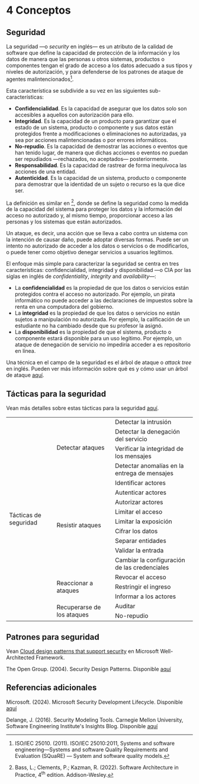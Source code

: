 # 4 Conceptos

## Seguridad

La seguridad —o *security* en inglés— es un atributo de la calidad de software
que define la capacidad de protección de la información y los datos de manera
que las personas u otros sistemas, productos o componentes tengan el grado de
acceso a los datos adecuado a sus tipos y niveles de autorización, y para
defenderse de los patrones de ataque de agentes malintencionados[^1].

[^1]: ISO/IEC 25010. (2011). ISO/IEC 25010:2011, Systems and software
    engineering—Systems and software Quality Requirements and Evaluation
    (SQuaRE) — System and software quality models.

Esta característica se subdivide a su vez en las siguientes sub-características:

* **Confidencialidad**. Es la capacidad de asegurar que los datos solo son
  accesibles a aquellos con autorización para ello.
* **Integridad**. Es la capacidad de un producto para garantizar que el estado
  de un sistema, producto o componente y sus datos están protegidos frente a
  modificaciones o eliminaciones no autorizadas, ya sea por acciones
  malintencionadas o por errores informáticos.
* **No-repudio**. Es la capacidad de demostrar las acciones o eventos que han
  tenido lugar, de manera que dichas acciones o eventos no puedan ser
  repudiados —rechazados, no aceptados— posteriormente.
* **Responsabilidad**. Es la capacidad de rastrear de forma inequívoca las
  acciones de una entidad.
* **Autenticidad**. Es la capacidad de un sistema, producto o componente para
  demostrar que la identidad de un sujeto o recurso es la que dice ser.

La definición es similar en [^2], donde se define la seguridad como la medida de
la capacidad del sistema para proteger los datos y la información del acceso no
autorizado y, al mismo tiempo, proporcionar acceso a las personas y los sistemas
que están autorizados.

[^2]: Bass, L.; Clements, P.; Kazman, R. (2022). Software Architecture in
    Practice, 4<sup>th</sup> edition. Addison-Wesley.

Un ataque, es decir, una acción que se lleva a cabo contra un sistema con la
intención de causar daño, puede adoptar diversas formas. Puede ser un intento no
autorizado de acceder a los datos o servicios o de modificarlos, o puede tener
como objetivo denegar servicios a usuarios legítimos.

El enfoque más simple para caracterizar la seguridad se centra en tres
características: confidencialidad, integridad y disponibilidad —o CIA por las
siglas en inglés de *confidentiality*, *integrity* and *availability*—:

* La **confidencialidad** es la propiedad de que los datos o servicios están
  protegidos contra el acceso no autorizado. Por ejemplo, un pirata informático
  no puede acceder a las declaraciones de impuestos sobre la renta en una
  computadora del gobierno.
* La **integridad** es la propiedad de que los datos o servicios no están
  sujetos a manipulación no autorizada. Por ejemplo, la calificación de un
  estudiante no ha cambiado desde que su profesor la asignó.
* La **disponibilidad** es la propiedad de que el sistema, producto o componente
  estará disponible para un uso legítimo. Por ejemplo, un ataque de denegación
  de servicio no impediría acceder a es repositorio en línea.

Una técnica en el campo de la seguridad es el árbol de ataque o *attack tree* en
inglés. Pueden ver más información sobre qué es y cómo usar un árbol de ataque
[aquí](https://www.ncsc.gov.uk/collection/risk-management/using-attack-trees-to-understand-cyber-security-risk).

## Tácticas para la seguridad

Vean más detalles sobre estas tácticas para la seguridad
[aquí](/2_Tecnicas_y_herramientas/2_5_4_Tacticas_seguridad.md).

<table>
  <tr>
    <td rowspan="18">
      Tácticas de seguridad
    </td>
    <td rowspan="4">
      Detectar ataques
    </td>
    <td>
      Detectar la intrusión
    </td>
  </tr>
  <tr>
    <td>
      Detectar la denegación del servicio
    </td>
  </tr>
  <tr>
    <td>
      Verificar la integridad de los mensajes
    </td>
  </tr>
  <tr>
    <td>
      Detectar anomalías en la entrega de mensajes
    </td>
  </tr>
  <tr>
    <td rowspan="9">
      Resistir ataques
    </td>
    <td>
      Identificar actores
    </td>
  </tr>
  <tr>
    <td>
      Autenticar actores
    </td>
  </tr>
  <tr>
    <td>
      Autorizar actores
    </td>
  </tr>
  <tr>
    <td>
      Limitar el acceso
    </td>
  </tr>
  <tr>
    <td>
      Limitar la exposición
    </td>
  </tr>
  <tr>
    <td>
      Cifrar los datos
    </td>
  </tr>
  <tr>
    <td>
      Separar entidades
    </td>
  </tr>
  <tr>
    <td>
      Validar la entrada
    </td>
  </tr>
  <tr>
    <td>
      Cambiar la configuración de las credenciales
    </td>
  </tr>
  <tr>
    <td rowspan="3">
      Reaccionar a ataques
    </td>
    <td>
      Revocar el acceso
    </td>
  </tr>
  <tr>
    <td>
      Restringir el ingreso
    </td>
  </tr>
  <tr>
    <td>
      Informar a los actores
    </td>
  </tr>
  <tr>
    <td rowspan="2">
      Recuperarse de los ataques
    </td>
    <td>
      Auditar
    </td>
  </tr>
  <tr>
    <td>
      No-repudio
    </td>
  </tr>
</table>

## Patrones para seguridad

Vean [Cloud design patterns that support
security](https://learn.microsoft.com/en-us/azure/well-architected/security/design-patterns)
en Microsoft Well-Architected Framework.

The Open Group. (2004). Security Design Patterns. Disponible
[aquí](https://pubs.opengroup.org/onlinepubs/9299969899/toc.pdf)

## Referencias adicionales

Microsoft. (2024). Microsoft Security Development Lifecycle. Disponible
[aquí](https://www.microsoft.com/en-us/securityengineering/sdl/)

Delange, J. (2016). Security Modeling Tools. Carnegie Mellon University,
Software Engineering Institute's Insights Blog. Disponible [aquí](https://insights.sei.cmu.edu/blog/security-modeling-tools/)
